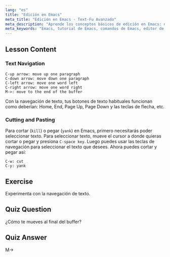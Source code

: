 ```yaml
---
lang: "es"
title: "Edición en Emacs"
meta_title: "Edición en Emacs - Text-Fu Avanzado"
meta_description: "Aprende los conceptos básicos de edición en Emacs: navega por el texto, corta y pega de manera eficiente. Esta guía para principiantes te ayuda a dominar los comandos esenciales de Emacs para Linux."
meta_keywords: "Emacs, tutorial de Emacs, comandos de Emacs, editor de texto, editor de Linux, navegación en Emacs, Emacs para principiantes, guía de Emacs"
---
```


## Lesson Content

### Text Navigation

```
C-up arrow: move up one paragraph
C-down arrow: move down one paragraph
C-left arrow: move one word left
C-right arrow: move one word right
M->: move to the end of the buffer
```

Con la navegación de texto, tus botones de texto habituales funcionan como deberían: Home, End, Page Up, Page Down y las teclas de flecha, etc.

### Cutting and Pasting

Para cortar (`kill`) o pegar (`yank`) en Emacs, primero necesitarás poder seleccionar texto. Para seleccionar texto, mueve el cursor a donde quieras cortar o pegar y presiona `C-space key`. Luego puedes usar las teclas de navegación para seleccionar el texto que desees. Ahora puedes cortar y pegar así:

```
C-w: cut
C-y: yank
```

## Exercise

Experimenta con la navegación de texto.

## Quiz Question

¿Cómo te mueves al final del buffer?

## Quiz Answer

M->
